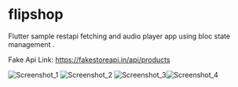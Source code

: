 # flipshop

Flutter sample restapi fetching and audio player app using bloc state management .

Fake Api Link: https://fakestoreapi.in/api/products


![Screenshot_1](https://github.com/user-attachments/assets/595299a0-424b-436f-98d4-786f5934cbab) ![Screenshot_2](https://github.com/user-attachments/assets/3a5ea4c7-b7c0-4ed6-a77b-e9c89d7b10d4) ![Screenshot_3](https://github.com/user-attachments/assets/ef0a66e2-e5b7-40d7-8e44-0f4d2f64f8e1)![Screenshot_4](https://github.com/user-attachments/assets/e1824df6-bd23-4a70-bee5-58b2f2dbf4b3)
